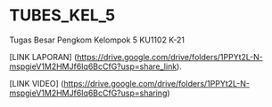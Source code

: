 # TUBES_KEL_5
Tugas Besar Pengkom Kelompok 5 KU1102 K-21

[LINK LAPORAN] (https://drive.google.com/drive/folders/1PPYt2L-N-mspgieV1M2HMJf6Iq6BcCfG?usp=share_link).

[LINK VIDEO] (https://drive.google.com/drive/folders/1PPYt2L-N-mspgieV1M2HMJf6Iq6BcCfG?usp=sharing)
